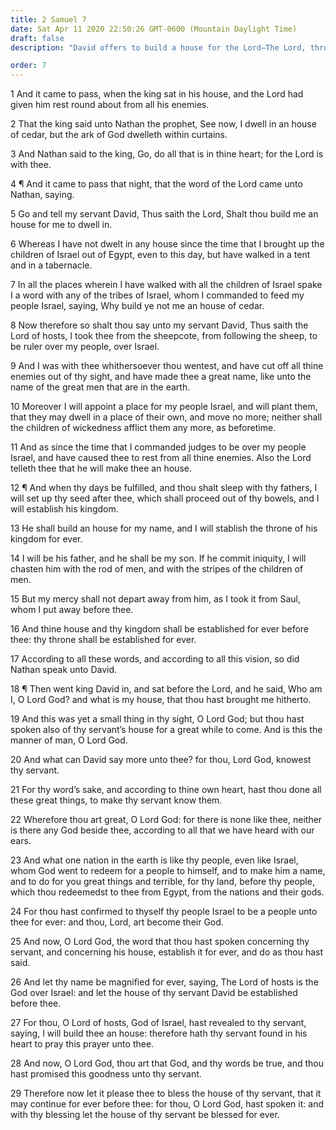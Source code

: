 ```yaml
---
title: 2 Samuel 7
date: Sat Apr 11 2020 22:50:26 GMT-0600 (Mountain Daylight Time)
draft: false
description: "David offers to build a house for the Lord—The Lord, through Nathan, says He has not asked David to do so—The Lord will establish David’s house and kingdom forever—David offers a prayer of thanksgiving."

order: 7
---
```

    
1 And it came to pass, when the king sat in his house, and the Lord had given him rest round about from all his enemies.

2 That the king said unto Nathan the prophet, See now, I dwell in an house of cedar, but the ark of God dwelleth within curtains.

3 And Nathan said to the king, Go, do all that is in thine heart; for the Lord is with thee.

4 ¶ And it came to pass that night, that the word of the Lord came unto Nathan, saying.

5 Go and tell my servant David, Thus saith the Lord, Shalt thou build me an house for me to dwell in.

6 Whereas I have not dwelt in any house since the time that I brought up the children of Israel out of Egypt, even to this day, but have walked in a tent and in a tabernacle.

7 In all the places wherein I have walked with all the children of Israel spake I a word with any of the tribes of Israel, whom I commanded to feed my people Israel, saying, Why build ye not me an house of cedar.

8 Now therefore so shalt thou say unto my servant David, Thus saith the Lord of hosts, I took thee from the sheepcote, from following the sheep, to be ruler over my people, over Israel.

9 And I was with thee whithersoever thou wentest, and have cut off all thine enemies out of thy sight, and have made thee a great name, like unto the name of the great men that are in the earth.

10 Moreover I will appoint a place for my people Israel, and will plant them, that they may dwell in a place of their own, and move no more; neither shall the children of wickedness afflict them any more, as beforetime.

11 And as since the time that I commanded judges to be over my people Israel, and have caused thee to rest from all thine enemies. Also the Lord telleth thee that he will make thee an house.

12 ¶ And when thy days be fulfilled, and thou shalt sleep with thy fathers, I will set up thy seed after thee, which shall proceed out of thy bowels, and I will establish his kingdom.

13 He shall build an house for my name, and I will stablish the throne of his kingdom for ever.

14 I will be his father, and he shall be my son. If he commit iniquity, I will chasten him with the rod of men, and with the stripes of the children of men.

15 But my mercy shall not depart away from him, as I took it from Saul, whom I put away before thee.

16 And thine house and thy kingdom shall be established for ever before thee: thy throne shall be established for ever.

17 According to all these words, and according to all this vision, so did Nathan speak unto David.

18 ¶ Then went king David in, and sat before the Lord, and he said, Who am I, O Lord God? and what is my house, that thou hast brought me hitherto.

19 And this was yet a small thing in thy sight, O Lord God; but thou hast spoken also of thy servant’s house for a great while to come. And is this the manner of man, O Lord God.

20 And what can David say more unto thee? for thou, Lord God, knowest thy servant.

21 For thy word’s sake, and according to thine own heart, hast thou done all these great things, to make thy servant know them.

22 Wherefore thou art great, O Lord God: for there is none like thee, neither is there any God beside thee, according to all that we have heard with our ears.

23 And what one nation in the earth is like thy people, even like Israel, whom God went to redeem for a people to himself, and to make him a name, and to do for you great things and terrible, for thy land, before thy people, which thou redeemedst to thee from Egypt, from the nations and their gods.

24 For thou hast confirmed to thyself thy people Israel to be a people unto thee for ever: and thou, Lord, art become their God.

25 And now, O Lord God, the word that thou hast spoken concerning thy servant, and concerning his house, establish it for ever, and do as thou hast said.

26 And let thy name be magnified for ever, saying, The Lord of hosts is the God over Israel: and let the house of thy servant David be established before thee.

27 For thou, O Lord of hosts, God of Israel, hast revealed to thy servant, saying, I will build thee an house: therefore hath thy servant found in his heart to pray this prayer unto thee.

28 And now, O Lord God, thou art that God, and thy words be true, and thou hast promised this goodness unto thy servant.

29 Therefore now let it please thee to bless the house of thy servant, that it may continue for ever before thee: for thou, O Lord God, hast spoken it: and with thy blessing let the house of thy servant be blessed for ever.
